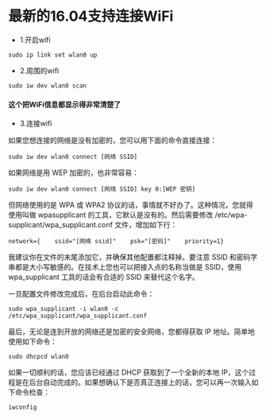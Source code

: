 # 最新的16.04支持连接WiFi

* 1.开启wifi
```
sudo ip link set wlan0 up
```

* 2.周围的wifi
```
sudo iw dev wlan0 scan
```
#### 这个把WiFi信息都显示得非常清楚了

* 3.连接wifi

如果您想连接的网络是没有加密的，您可以用下面的命令直接连接：
```
sudo iw dev wlan0 connect [网络 SSID]
```

如果网络是用 WEP 加密的，也非常容易：

```
sudo iw dev wlan0 connect [网络 SSID] key 0:[WEP 密钥]
```

但网络使用的是 WPA 或 WPA2 协议的话，事情就不好办了。这种情况，您就得使用叫做 wpasupplicant 的工具，它默认是没有的。然后需要修改 /etc/wpa-supplicant/wpa_supplicant.conf 文件，增加如下行：

```
network={    ssid="[网络 ssid]"    psk="[密码]"    priority=1}
```

我建议你在文件的末尾添加它，并确保其他配置都注释掉。要注意 SSID 和密码字串都是大小写敏感的。在技术上您也可以把接入点的名称当做是 SSID，使用 wpa_supplicant 工具的话会有合适的 SSID 来替代这个名字。

一旦配置文件修改完成后，在后台启动此命令：

```
sudo wpa_supplicant -i wlan0 -c /etc/wpa_supplicant/wpa_supplicant.conf
```

最后，无论是连到开放的网络还是加密的安全网络，您都得获取 IP 地址。简单地使用如下命令：

```
sudo dhcpcd wlan0
```

如果一切顺利的话，您应该已经通过 DHCP 获取到了一个全新的本地 IP，这个过程是在后台自动完成的。如果想确认下是否真正连接上的话，您可以再一次输入如下命令检查：

```
iwconfig
```
